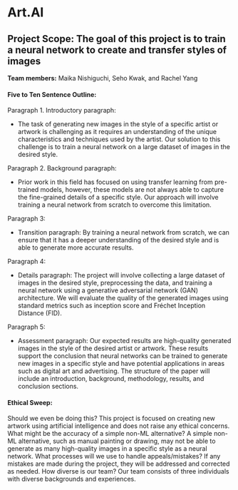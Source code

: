 # Art.AI

## Project Scope: The goal of this project is to train a neural network to create and transfer styles of images

**Team members:** Maika Nishiguchi, Seho Kwak, and Rachel Yang

#### Five to Ten Sentence Outline:
Paragraph 1. Introductory paragraph: 
- The task of generating new images in the style of a specific artist or artwork is challenging as it requires an understanding of the unique characteristics and techniques used by the artist. Our solution to this challenge is to train a neural network on a large dataset of images in the desired style.

Paragraph 2. Background paragraph: 
- Prior work in this field has focused on using transfer learning from pre-trained models, however, these models are not always able to capture the fine-grained details of a specific style. Our approach will involve training a neural network from scratch to overcome this limitation.

Paragraph 3: 
- Transition paragraph: By training a neural network from scratch, we can ensure that it has a deeper understanding of the desired style and is able to generate more accurate results.

Paragraph 4: 
- Details paragraph: The project will involve collecting a large dataset of images in the desired style, preprocessing the data, and training a neural network using a generative adversarial network (GAN) architecture. We will evaluate the quality of the generated images using standard metrics such as inception score and Fréchet Inception Distance (FID).

Paragraph 5: 
- Assessment paragraph: Our expected results are high-quality generated images in the style of the desired artist or artwork. These results support the conclusion that neural networks can be trained to generate new images in a specific style and have potential applications in areas such as digital art and advertising. The structure of the paper will include an introduction, background, methodology, results, and conclusion sections.

#### Ethical Sweep:
Should we even be doing this? This project is focused on creating new artwork using artificial intelligence and does not raise any ethical concerns.
What might be the accuracy of a simple non-ML alternative? A simple non-ML alternative, such as manual painting or drawing, may not be able to generate as many high-quality images in a specific style as a neural network.
What processes will we use to handle appeals/mistakes? If any mistakes are made during the project, they will be addressed and corrected as needed.
How diverse is our team? Our team consists of three individuals with diverse backgrounds and experiences.
